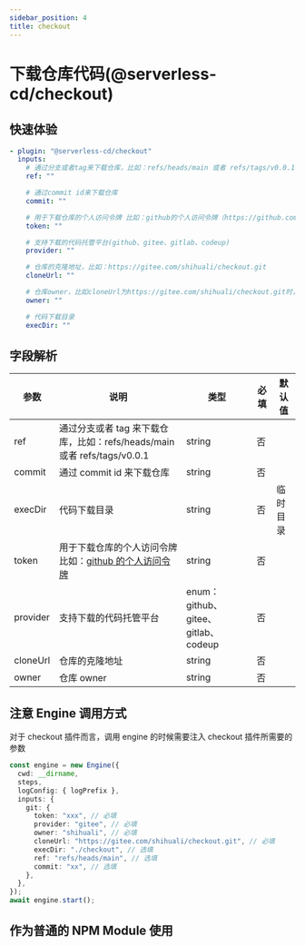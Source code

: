 ```yaml
---
sidebar_position: 4
title: checkout
---
```


# 下载仓库代码(@serverless-cd/checkout)

## 快速体验

```yaml
- plugin: "@serverless-cd/checkout"
  inputs:
    # 通过分支或者tag来下载仓库，比如：refs/heads/main 或者 refs/tags/v0.0.1
    ref: ""

    # 通过commit id来下载仓库
    commit: ""

    # 用于下载仓库的个人访问令牌 比如：github的个人访问令牌（https://github.com/settings/tokens）。
    token: ""

    # 支持下载的代码托管平台(github、gitee、gitlab、codeup)
    provider: ""

    # 仓库的克隆地址，比如：https://gitee.com/shihuali/checkout.git
    cloneUrl: ""

    # 仓库owner，比如cloneUrl为https://gitee.com/shihuali/checkout.git时，owner应为 shihuali
    owner: ""

    # 代码下载目录
    execDir: ""
```

## 字段解析

| 参数     | 说明                                                                                         | 类型                                | 必填 | 默认值   |
| -------- | -------------------------------------------------------------------------------------------- | ----------------------------------- | ---- | -------- |
| ref      | 通过分支或者 tag 来下载仓库，比如：refs/heads/main 或者 refs/tags/v0.0.1                     | string                              | 否   |          |
| commit   | 通过 commit id 来下载仓库                                                                    | string                              | 否   |          |
| execDir  | 代码下载目录                                                                                 | string                              | 否   | 临时目录 |
| token    | 用于下载仓库的个人访问令牌 比如：[github 的个人访问令牌](https://github.com/settings/tokens) | string                              | 否   |          |
| provider | 支持下载的代码托管平台                                                                       | enum：github、gitee、gitlab、codeup | 否   |          |
| cloneUrl | 仓库的克隆地址                                                                               | string                              | 否   |          |
| owner    | 仓库 owner                                                                                   | string                              | 否   |          |

## 注意 Engine 调用方式

对于 checkout 插件而言，调用 engine 的时候需要注入 checkout 插件所需要的参数

```ts
const engine = new Engine({
  cwd: __dirname,
  steps,
  logConfig: { logPrefix },
  inputs: {
    git: {
      token: "xxx", // 必填
      provider: "gitee", // 必填
      owner: "shihuali", // 必填
      cloneUrl: "https://gitee.com/shihuali/checkout.git", // 必填
      execDir: "./checkout", // 选填
      ref: "refs/heads/main", // 选填
      commit: "xx", // 选填
    },
  },
});
await engine.start();
```

## 作为普通的 NPM Module 使用
